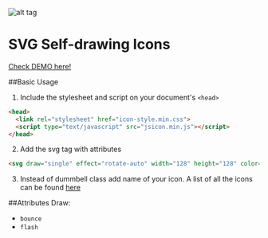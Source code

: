 ![alt tag](http://duskoperic.com/svg/svg.png)
# SVG Self-drawing Icons

[Check DEMO here!](http://duskoperic.com/svg/)

##Basic Usage
1. Include the stylesheet and script on your document's `<head>`

  ```html
  <head>
    <link rel="stylesheet" href="icon-style.min.css">
    <script type="text/javascript" src="jsicon.min.js"></script>
  </head>
  ```
2. Add the svg tag with attributes

  ```html
<svg draw="single" effect="rotate-auto" width="128" height="128" color="#00B5E8" class="svg-icon  dummbell " viewBox="0 0 256 256"></svg>
  ```

3. Instead of dummbell class add name of your icon. A list of all the icons can be found [here](http://duskoperic.com/svg/#/icons)

##Attributes
Draw:

 * `bounce`
  * `flash`
 

